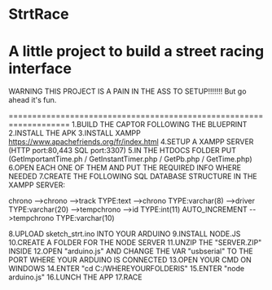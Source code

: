 # StrtRace
A little project to build a street racing interface 
===================================================================

WARNING THIS PROJECT IS A PAIN IN THE ASS TO SETUP!!!!!!! 
But go ahead it's fun.

===================================================================
1.BUILD THE CAPTOR FOLLOWING THE BLUEPRINT
2.INSTALL THE APK
3.INSTALL XAMPP https://www.apachefriends.org/fr/index.html
4.SETUP A XAMPP SERVER (HTTP port:80,443 SQL port:3307)
5.IN THE HTDOCS FOLDER PUT (GetImportantTime.ph / GetInstantTimer.php / GetPb.php / GetTime.php)
6.OPEN EACH ONE OF THEM AND PUT THE REQUIRED INFO WHERE NEEDED
7.CREATE THE FOLLOWING SQL DATABASE STRUCTURE IN THE XAMPP SERVER:

chrono
    -->chrono
        -->track	TYPE:text
        -->chrono	TYPE:varchar(8)
        -->driver	TYPE:varchar(20)
    -->tempchrono
        -->id   TYPE:int(11) AUTO_INCREMENT
        -->tempchrono	TYPE:varchar(10)
        
8.UPLOAD sketch_strt.ino INTO YOUR ARDUINO
9.INSTALL NODE.JS
10.CREATE A FOLDER FOR THE NODE SERVER
11.UNZIP THE "SERVER.ZIP" INSIDE
12.OPEN "arduino.js" AND CHANGE THE VAR "usbserial" TO THE PORT WHERE YOUR ARDUINO IS CONNECTED
13.OPEN YOUR CMD ON WINDOWS 
14.ENTER "cd C:/WHEREYOURFOLDERIS"
15.ENTER "node arduino.js"
16.LUNCH THE APP 
17.RACE 
